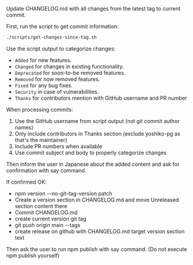 Update CHANGELOG.md with all changes from the latest tag to current commit.

First, run the script to get commit information:
```bash
./scripts/get-changes-since-tag.sh
```

Use the script output to categorize changes:
- `Added` for new features.
- `Changed` for changes in existing functionality.
- `Deprecated` for soon-to-be removed features.
- `Removed` for now removed features.
- `Fixed` for any bug fixes.
- `Security` in case of vulnerabilities.
- `Thanks` for contributors mention with GitHub username and PR number

When processing commits:
1. Use the GitHub username from script output (not git commit author names)
2. Only include contributors in Thanks section (exclude yoshiko-pg as that's the maintainer)
3. Include PR numbers when available
4. Use commit subject and body to properly categorize changes

Then inform the user in Japanese about the added content and ask for confirmation with say command.

If confirmed OK:

- npm version --no-git-tag-version patch
- Create a version section in CHANGELOG.md and move Unreleased section content there
- Commit CHANGELOG.md
- create current version git tag
- git push origin main --tags
- create release on github with CHANGELOG.md target version section text

Then ask the user to run npm publish with say command. (Do not execute npm publish yourself)